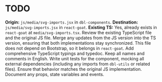 # TODO

**Origin:** `js/media/svg-imports.jsx` in `dbl-components`.
**Destination:** `js/media/svg-imports.jsx` in `react-goat`.
**Existing TS:** Yes, already exists in `react-goat` at `media/svg-imports.tsx`.
Review the existing TypeScript file and the original JS file. Merge any updates from the JS version into the TS version, ensuring that both implementations stay synchronized.
This file does not depend on Bootstrap, so it belongs in `react-goat`.
Add comprehensive TypeScript typings and typedoc. Keep all names and comments in English.
Write unit tests for the component, mocking all external dependencies (including any imports from `dbl-utils` or related files). Ensure that behavior matches the original JS implementation.
Document any props, state variables and events.